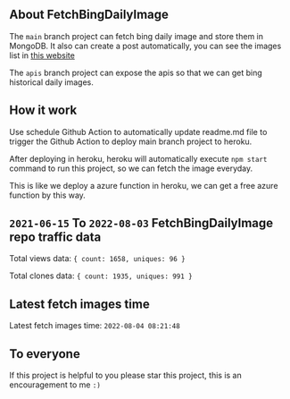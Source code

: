 ## About FetchBingDailyImage

The `main` branch project can fetch bing daily image and store them in MongoDB.
It also can create a post automatically, you can see the images list in [this website](https://oursalbum.netlify.app)

The `apis` branch project can expose the apis so that we can get bing historical daily images.

## How it work

Use schedule Github Action to automatically update readme.md file to trigger the Github Action to deploy main branch project to heroku.

After deploying in heroku, heroku will automatically execute `npm start` command to run this project, so we can fetch the image everyday.

This is like we deploy a azure function in heroku, we can get a free azure function by this way.

## `2021-06-15` To `2022-08-03` FetchBingDailyImage repo traffic data

Total views data: `{ count: 1658, uniques: 96 }`

Total clones data: `{ count: 1935, uniques: 991 }`

## Latest fetch images time

Latest fetch images time: `2022-08-04 08:21:48`

## To everyone

If this project is helpful to you please star this project, this is an encouragement to me `:)`



